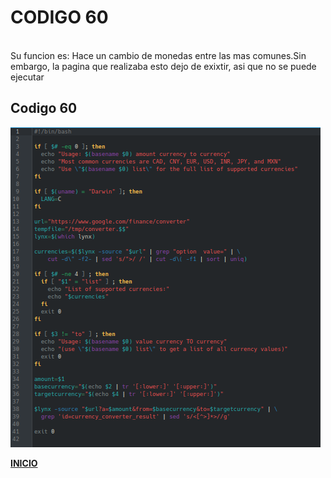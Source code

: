 # **CODIGO 60**
<br>
Su funcion es: Hace un cambio de monedas entre las mas comunes.Sin embargo, la pagina que realizaba esto dejo de exixtir, asi que no se puede ejecutar
<br>

## Codigo 60
![codigo60.png](codigo60.png)


**[INICIO](https://github.com/SPM-UPVictoria/test-git-2130074/blob/main/README.md)**
